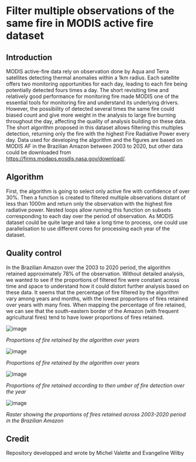 # Filter multiple observations of the same fire in MODIS active fire dataset

## Introduction 
MODIS active-fire data rely on observation done by Aqua and Terra satellites detecting thermal anomalies within a 1km radius. Each satellite offers two monitoring opportunities for each day, leading to each fire being potentially detected fours times a day. The short revisiting time and relatively good performance for monitoring fire made MODIS one of the essential tools for monitoring fire and understand its underlying drivers. However, the possibility of detected several times the same fire could biased count and give more weight in the analysis to large fire burning throughout the day, affecting the quality of analysis building on these data. The short algorithm proposed in this dataset allows filtering this multiples detection, returning only the fire with the highest Fire Radiative Power every day. Data used for developing the algorithm and the figures are based on MODIS AF in the Brazilian Amazon between 2003 to 2020, but other data could be downloaded from https://firms.modaps.eosdis.nasa.gov/download/. 

## Algorithm 
First, the algorithm is going to select only active fire with confidence of over 30%. Then a function is created to filtered multiple observations distant of less than 1000m and return only the observation with the highest fire radiative power. Nested loops allow running this function on subsets corresponding to each day over the period of observation. As MODIS dataset could be quite large and take a long time to process, one could use parallelisation to use different cores for processing each year of the dataset. 

## Quality control 
In the Brazilian Amazon over the 2003 to 2020 period, the algorithm retained approximately 78% of the observation. Without detailed analysis, we wanted to see if the proportions of filtered fire were constant across time and space to understand how it could distort further analysis based on these data. It seems that the percentage of fire filtered by the algorithm vary among years and months, with the lowest proportions of fires retained over years with many fires. When mapping the percentage of fire retained, we can see that the south-eastern border of the Amazon (with frequent agricultural fires) tend to have lower proportions of fires retained. 

![image](https://user-images.githubusercontent.com/84012797/125208621-fa291b80-e293-11eb-959d-f810aee3fc46.png)

*Proportions of fire retained by the algorithm over years*

![image](https://user-images.githubusercontent.com/84012797/125208702-6dcb2880-e294-11eb-8514-5936bd32d0f2.png)

*Proportions of fire retained by the algorithm over years*

![image](https://user-images.githubusercontent.com/84012797/125209250-da93f200-e297-11eb-823d-003da9c5a949.png)

*Proportions of fire retained according to then umber of fire detection over the year* 

![image](https://user-images.githubusercontent.com/84012797/125209232-bfc17d80-e297-11eb-9230-8b17f44e836f.png)

*Raster showing the proportions of fires retained across 2003-2020 period in the Brazilian Amazon*

## Credit
Repository developped and wrote by Michel Valette and Evangeline Wilby
